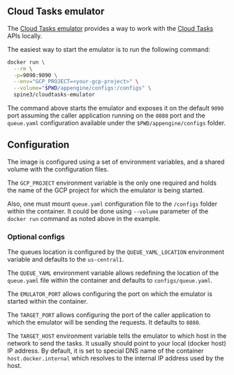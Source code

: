 Cloud Tasks emulator
---------

The [Cloud Tasks emulator][emulator] provides a way to work with the [Cloud Tasks][cloud-tasks] 
APIs locally.

The easiest way to start the emulator is to run the following command:

```bash
docker run \
  --rm \
  -p=9090:9090 \
  --env="GCP_PROJECT=<your-gcp-project>" \
  --volume="$PWD/appengine/configs:/configs" \
  spine3/cloudtasks-emulator
```

The command above starts the emulator and exposes it on the default `9090` port assuming
the caller application running on the `8080` port and the `queue.yaml` configuration available
under the `$PWD/appengine/configs` folder.

## Configuration

The image is configured using a set of environment variables, and a shared volume with 
the configuration files. 

The `GCP_PROJECT` environment variable is the only one required and holds the name of the 
GCP project for which the emulator is being started.

Also, one must mount `queue.yaml` configuration file to the `/configs` folder within the container.
It could be done using `--volume` parameter of the `docker run` command as noted above 
in the example.

### Optional configs

The queues location is configured by the `QUEUE_YAML_LOCATION` environment variable and defaults
to the `us-central1`.

The `QUEUE_YAML` environment variable allows redefining the location of the `queue.yaml` file 
within the container and defaults to `configs/queue.yaml`.

The `EMULATOR_PORT` allows configuring the port on which the emulator is started 
within the container.

The `TARGET_PORT` allows configuring the port of the caller application to which the emulator
will be sending the requests. It defaults to `8080`.

The `TARGET_HOST` environment variable tells the emulator to which host in the network 
to send the tasks. It usually should point to your local (docker host) IP address. By default, 
it is set to special DNS name of the container `host.docker.internal` which resolves to the 
internal IP address used by the host.


[emulator]: https://gitlab.com/potato-oss/google-cloud/gcloud-tasks-emulator
[cloud-tasks]: https://cloud.google.com/tasks

